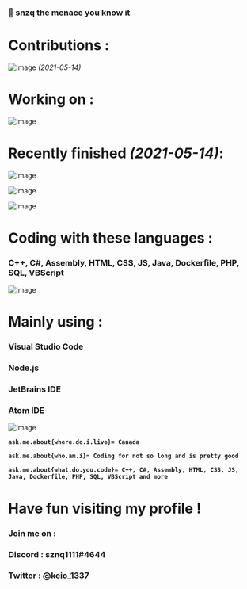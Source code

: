 ### 👋 snzq the menace you know it

# Contributions :


![image](https://user-images.githubusercontent.com/73394656/118285879-e7ff4c80-b49f-11eb-9d1a-bf723fa8b04a.png) *(2021-05-14)*

# Working on :



![image](https://user-images.githubusercontent.com/73394656/118285946-f9e0ef80-b49f-11eb-80ac-94980b1883dc.png)



# Recently finished *(2021-05-14)*:



![image](https://user-images.githubusercontent.com/73394656/118286071-1715be00-b4a0-11eb-8dc4-a7312b5c852d.png)


![image](https://user-images.githubusercontent.com/73394656/118286079-19781800-b4a0-11eb-9f26-892dea4a63a6.png)


![image](https://user-images.githubusercontent.com/73394656/118286090-1b41db80-b4a0-11eb-9d86-ef317fa4114a.png)




# Coding with these languages :

### C++, C#, Assembly, HTML, CSS, JS, Java, Dockerfile, PHP, SQL, VBScript

![image](https://user-images.githubusercontent.com/73394656/118291455-a07bbf00-b4a5-11eb-8a43-e2dcb6136e40.png)





# Mainly using : 


### Visual Studio Code

### Node.js

### JetBrains IDE

### Atom IDE

![image](https://user-images.githubusercontent.com/73394656/118291589-c3a66e80-b4a5-11eb-88c7-526dd5e218c5.png)






**``ask.me.about{where.do.i.live}= Canada``**




**``ask.me.about{who.am.i}= Coding for not so long and is pretty good``**




**``ask.me.about{what.do.you.code}= C++, C#, Assembly, HTML, CSS, JS, Java, Dockerfile, PHP, SQL, VBScript and more``**

# Have fun visiting my profile !

### Join me on :


### Discord : sznq1111#4644


### Twitter : @keio_1337

